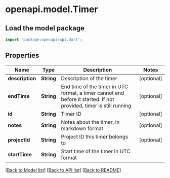 # openapi.model.Timer

## Load the model package
```dart
import 'package:openapi/api.dart';
```

## Properties
Name | Type | Description | Notes
------------ | ------------- | ------------- | -------------
**description** | **String** | Description of the timer | [optional] 
**endTime** | **String** | End time of the timer in UTC format, a timer cannot end before it started. If not provided, timer is still running | [optional] 
**id** | **String** | Timer ID | [optional] 
**notes** | **String** | Notes about the timer, in markdown format | [optional] 
**projectId** | **String** | Project ID this timer belongs to | [optional] 
**startTime** | **String** | Start time of the timer in UTC format | 

[[Back to Model list]](../README.md#documentation-for-models) [[Back to API list]](../README.md#documentation-for-api-endpoints) [[Back to README]](../README.md)


